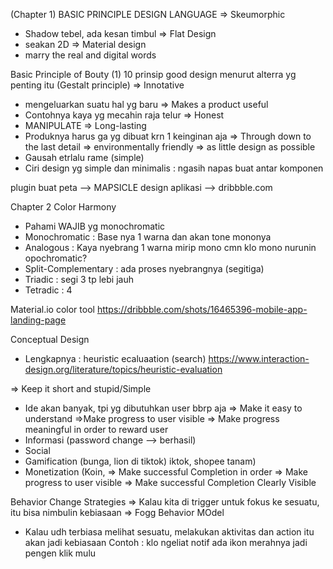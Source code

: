 (Chapter 1) 
BASIC PRINCIPLE DESIGN LANGUAGE 
=> Skeumorphic 
- Shadow tebel, ada kesan timbul
=> Flat Design 
- seakan 2D
=> Material design 
- marry the real and digital words


Basic Principle of Bouty (1)
10 prinsip good design menurut alterra
yg penting itu (Gestalt principle) 
=> Innotative 
- mengeluarkan suatu hal yg baru 
=> Makes a product useful 
- Contohnya kaya yg mecahin raja telur
=> Honest 
- MANIPULATE 
=> Long-lasting 
- Produknya harus ga yg dibuat krn 1 keinginan aja
=> Through down to the last detail 
=> environmentally friendly 
=> as little design as possible 
- Gausah etrlalu rame (simple) 
- Ciri design yg simple dan minimalis : ngasih napas buat antar komponen 

plugin buat peta --> MAPSICLE
design aplikasi --> dribbble.com

Chapter 2
Color Harmony 
- Pahami WAJIB yg monochromatic 
- Monochromatic : Base nya 1 warna dan akan tone mononya 
- Analogous : Kaya nyebrang 1 warna mirip mono cmn klo mono nurunin opochromatic? 
- Split-Complementary : ada proses nyebrangnya (segitiga)
- Triadic : segi 3 tp lebi jauh
- Tetradic : 4

Material.io color tool 
https://dribbble.com/shots/16465396-mobile-app-landing-page

Conceptual Design 
- Lengkapnya : heuristic ecaluaation (search) 
https://www.interaction-design.org/literature/topics/heuristic-evaluation

=> Keep it short and stupid/Simple
- Ide akan banyak, tpi yg dibutuhkan user bbrp aja
=> Make it easy to understand
=>Make progress to user visible 
=> Make progress meaningful in order to reward user 
- Informasi (password change --> berhasil)
- Social 
- Gamification (bunga, lion di tiktok) iktok, shopee tanam)
- Monetization (Koin, 
=> Make successful Completion in order 
=> Make progress to user visible 
=> Make successful Completion Clearly Visible 

Behavior Change Strategies
=> Kalau kita di trigger untuk fokus ke sesuatu, itu bisa nimbulin kebiasaan 
=> Fogg Behavior MOdel
- Kalau udh terbiasa melihat sesuatu, melakukan aktivitas dan action itu akan jadi kebiasaan 
Contoh : klo ngeliat notif ada ikon merahnya jadi pengen klik mulu 



